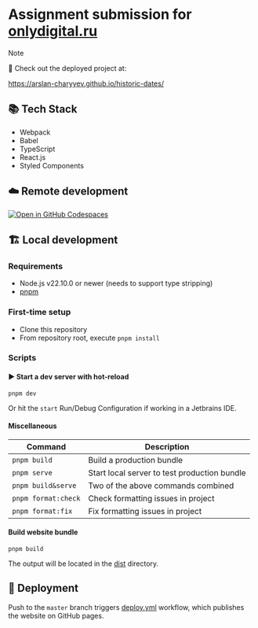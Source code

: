 # Assignment submission for [onlydigital.ru](https://onlydigital.ru)

> [!NOTE]
> 🚀 Check out the deployed project at:
>
> https://arslan-charyyev.github.io/historic-dates/

## 📚 Tech Stack

- Webpack
- Babel
- TypeScript
- React.js
- Styled Components

## ☁️ Remote development

[![Open in GitHub Codespaces](https://github.com/codespaces/badge.svg)](https://codespaces.new/arslan-charyyev/historic-dates)

## 🏗️ Local development

### Requirements

- Node.js v22.10.0 or newer (needs to support type stripping)
- [pnpm](https://pnpm.io/)

### First-time setup

- Clone this repository
- From repository root, execute `pnpm install`

### Scripts

#### ▶️ Start a dev server with hot-reload

```shell
pnpm dev
```

Or hit the `start` Run/Debug Configuration if working in a Jetbrains IDE.

#### Miscellaneous

| Command             | Description                                  |
|---------------------|----------------------------------------------|
| `pnpm build`        | Build a production bundle                    |
| `pnpm serve`        | Start local server to test production bundle |
| `pnpm build&serve`  | Two of the above commands combined           |
| `pnpm format:check` | Check formatting issues in project           |
| `pnpm format:fix`   | Fix formatting issues in project             |

#### Build website bundle

```shell
pnpm build
```

The output will be located in the [dist](./dist) directory.

## 🚀 Deployment

Push to the `master` branch triggers [deploy.yml](.github/workflows/deploy.yml) workflow,
which publishes the website on GitHub pages.
